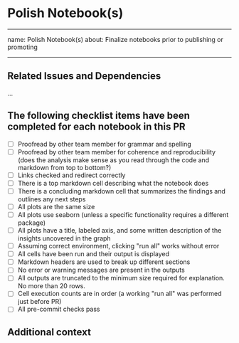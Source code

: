 # Polish Notebook(s)

---

name: Polish Notebook(s)
about: Finalize notebooks prior to publishing or promoting

---

## Related Issues and Dependencies

…

## The following checklist items have been completed for each notebook in this PR

- [ ] Proofread by other team member for grammar and spelling
- [ ] Proofread by other team member for coherence and reproducibility (does the analysis make sense as you read through the code and markdown from top to bottom?)
- [ ] Links checked and redirect correctly
- [ ] There is a top markdown cell describing what the notebook does
- [ ] There is a concluding markdown cell that summarizes the findings and outlines any next steps
- [ ] All plots are the same size
- [ ] All plots use seaborn (unless a specific functionality requires a different package)
- [ ] All plots have a title, labeled axis, and some written description of the insights uncovered in the graph
- [ ] Assuming correct environment, clicking "run all" works without error
- [ ] All cells have been run and their output is displayed
- [ ] Markdown headers are used to break up different sections
- [ ] No error or warning messages are present in the outputs
- [ ] All outputs are truncated to the minimum size required for explanation. No more than 20 rows.
- [ ] Cell execution counts are in order (a working "run all" was performed just before PR)
- [ ] All pre-commit checks pass

## Additional context

<!-- If there is some reason that one of the above steps could not be completed, please describe what it is and why. -->
